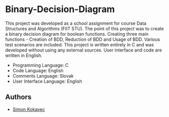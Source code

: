 # Binary-Decision-Diagram

This project was developed as a school assignment for course Data Structures and Algorithms (FIIT STU). The point of this project was to create a binary decision diagram for boolean functions. Creating three main functions - Creation of BDD, Reduction of BDD and Usage of BDD. Various test scenarios are included. This project is written entirely in C and was developed without using any external sources. User interface and code are written in English.

- Programming Language: C
- Code Language: English
- Comments Language: Slovak
- User Interface Language: English

## Authors

- [Simon Kokavec](https://github.com/SimonK1)